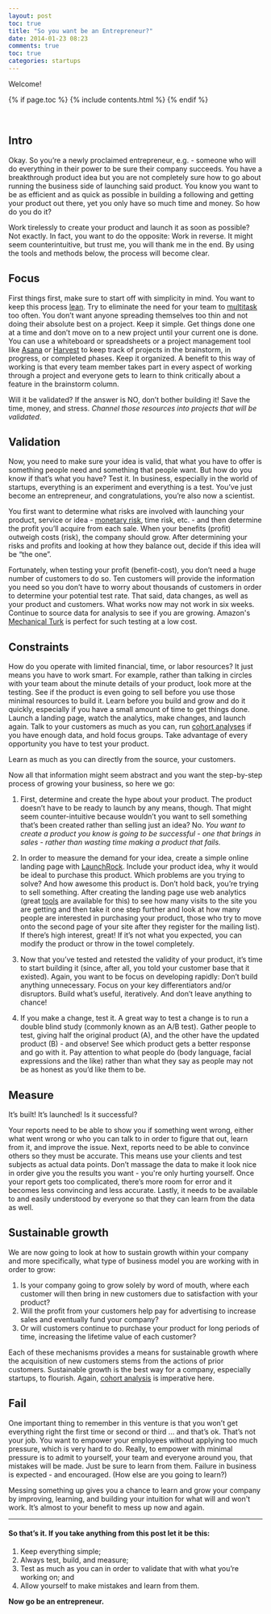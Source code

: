 ```yaml
---
layout: post
toc: true
title: "So you want be an Entrepreneur?"
date: 2014-01-23 08:23
comments: true
toc: true
categories: startups
---
```


Welcome!

{% if page.toc %}
{% include contents.html %}
{% endif %}

<br>

## Intro


Okay. So you’re a newly proclaimed entrepreneur, e.g. - someone who will do everything in their power to be sure their company succeeds. You have a breakthrough product idea but you are not completely sure how to go about running the business side of launching said product. You know you want to be as efficient and as quick as possible in building a following and getting your product out there, yet you only have so much time and money. So how do you do it?

Work tirelessly to create your product and launch it as soon as possible? Not exactly. In fact, you want to do the opposite: Work in reverse. It might seem counterintuitive, but trust me, you will thank me in the end. By using the tools and methods below, the process will become clear.

## Focus

First things first, make sure to start off with simplicity in mind. You want to keep this process [lean](http://theleanstartup.com/). Try to eliminate the need for your team to [multitask](http://mherman.org/blog/2013/08/02/multitasking-vs-batching/) too often. You don’t want anyone spreading themselves too thin and not doing their absolute best on a project. Keep it simple. Get things done one at a time and don’t move on to a new project until your current one is done. You can use a whiteboard or spreadsheets or a project management tool like [Asana](https://asana.com) or [Harvest](http://www.getharvest.com/) to keep track of projects in the brainstorm, in progress, or completed phases. Keep it organized. A benefit to this way of working is that every team member takes part in every aspect of working through a project and everyone gets to learn to think critically about a feature in the brainstorm column.

Will it be validated? If the answer is NO, don’t bother building it! Save the time, money, and stress. *Channel those resources into projects that will be validated*.

## Validation

Now, you need to make sure your idea is valid, that what you have to offer is something people need and something that people want. But how do you know if that’s what you have? Test it. In business, especially in the world of startups, everything is an experiment and everything is a test. You’ve just become an entrepreneur, and congratulations, you’re also now a scientist.

You first want to determine what risks are involved with launching your product, service or idea - [monetary risk](http://starterfinancialmodel.com), time risk, etc. - and then determine the profit you’ll acquire from each sale.  When your benefits (profit) outweigh costs (risk), the company should grow. After determining your risks and profits and looking at how they balance out, decide if this idea will be “the one”.

Fortunately, when testing your profit (benefit-cost), you don’t need a huge number of customers to do so. Ten customers will provide the information you need so you don’t have to worry about thousands of customers in order to determine your potential test rate. That said, data changes, as well as your product and customers. What works now may not work in six weeks. Continue to source data for analysis to see if you are growing. Amazon's [Mechanical Turk](https://www.mturk.com/mturk/welcome) is perfect for such testing at a low cost.

## Constraints

How do you operate with limited financial, time, or labor resources? It just means you have to work smart. For example, rather than talking in circles with your team about the minute details of your product, look more at the testing. See if the product is even going to sell before you use those minimal resources to build it. Learn before you build and grow and do it quickly, especially if you have a small amount of time to get things done. Launch a landing page, watch the analytics, make changes, and launch again. Talk to your customers as much as you can, run [cohort analyses](http://mherman.org/blog/2012/11/16/the-benefits-of-performing-a-cohort-analysis-in-determining-engagement-over-time/#.Ut2aNmTn8y4) if you have enough data, and hold focus groups. Take advantage of every opportunity you have to test your product.

Learn as much as you can directly from the source, your customers.

Now all that information might seem abstract and you want the step-by-step process of growing your business, so here we go:

1. First, determine and create the hype about your product. The product doesn’t have to be ready to launch by any means, though. That might seem counter-intuitive because wouldn’t you want to sell something that’s been created rather than selling just an idea? No. *You want to create a product you know is going to be successful - one that brings in sales - rather than wasting time making a product that fails.*

2. In order to measure the demand for your idea, create a simple online landing page with [LaunchRock](https://www.launchrock.com/). Include your product idea, why it would be ideal to purchase this product. Which problems are you trying to solve? And how awesome this product is. Don’t hold back, you’re trying to sell something. After creating the landing page use web analytics (great [tools](http://blog.intlock.com/tracking-real-funnels-mixpanel-vs-kissmetrics-vs-google-analytics/) are available for this) to see how many visits to the site you are getting and then take it one step further and look at how many people are interested in purchasing your product, those who try to move onto the second page of your site after they register for the mailing list). If there’s high interest, great! If it’s not what you expected, you can modify the product or throw in the towel completely.

3. Now that you’ve tested and retested the validity of your product, it’s time to start building it (since, after all, you told your customer base that it existed). Again, you want to be focus on developing rapidly: Don’t build anything unnecessary. Focus on your key differentiators and/or disruptors. Build what’s useful, iteratively. And don’t leave anything to chance!

4. If you make a change, test it. A great way to test a change is to run a double blind study (commonly known as an A/B test). Gather people to test, giving half the original product (A), and the other have the updated product (B) - and observe! See which product gets a better response and go with it. Pay attention to what people do (body language, facial expressions and the like) rather than what they say as people may not be as honest as you’d like them to be.

## Measure

It’s built! It’s launched! Is it successful?

Your reports need to be able to show you if something went wrong, either what went wrong or who you can talk to in order to figure that out, learn from it, and improve the issue. Next, reports need to be able to convince others so they must be accurate. This means use your clients and test subjects as actual data points. Don’t massage the data to make it look nice in order give you the results you want - you're only hurting yourself. Once your report gets too complicated, there’s more room for error and it becomes less convincing and less accurate. Lastly, it needs to be available to and easily understood by everyone so that they can learn from the data as well.


## Sustainable growth

We are now going to look at how to sustain growth within your company and more specifically, what type of business model you are working with in order to grow:

1. Is your company going to grow solely by word of mouth, where each customer will then bring in new customers due to satisfaction with your product?
2. Will the profit from your customers help pay for advertising to increase sales and eventually fund your company?
3. Or will customers continue to purchase your product for long periods of time, increasing the lifetime value of each customer?

Each of these mechanisms provides a means for sustainable growth where the acquisition of new customers stems from the actions of prior customers. Sustainable growth is the best way for a company, especially startups, to flourish. Again, [cohort analysis](http://blog.intlock.com/tracking-real-funnels-mixpanel-vs-kissmetrics-vs-google-analytics/) is imperative here.

## Fail

One important thing to remember in this venture is that you won’t get everything right the first time or second or third … and that’s ok. That’s not your job. You want to empower your employees without applying too much pressure, which is very hard to do. Really, to empower with minimal pressure is to admit to yourself, your team and everyone around you, that mistakes will be made. Just be sure to learn from them. Failure in business is expected - and encouraged. (How else are you going to learn?)

Messing something up gives you a chance to learn and grow your company by improving, learning, and building your intuition for what will and won't work. It’s almost to your benefit to mess up now and again.

<hr>

#### So that’s it. If you take anything from this post let it be this:

1. Keep everything simple;
2. Always test, build, and measure;
3. Test as much as you can in order to validate that with what you’re working on; and
4. Allow yourself to make mistakes and learn from them.

**Now go be an entrepreneur.**
